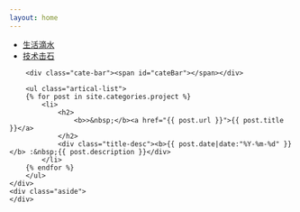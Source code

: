 ```yaml
---
layout: home
---
```


<div class="index-content project">
    <div class="section">
        <ul class="artical-cate">
            <li><a href="/"><span>生活滴水</span></a></li>
            <li class="on"><a href="/project"><span>技术击石</span></a></li>
        </ul>

        <div class="cate-bar"><span id="cateBar"></span></div>

        <ul class="artical-list">
        {% for post in site.categories.project %}
            <li>
                <h2>
                    <b>>&nbsp;</b><a href="{{ post.url }}">{{ post.title }}</a>
                </h2>
                <div class="title-desc"><b>{{ post.date|date:"%Y-%m-%d" }}</b> :&nbsp;{{ post.description }}</div>
            </li>
        {% endfor %}
        </ul>
    </div>
    <div class="aside">
    </div>
</div>
